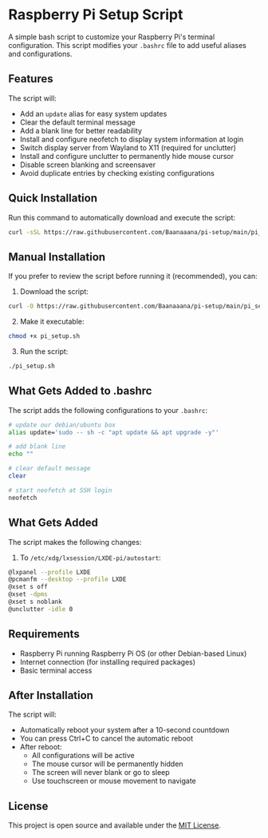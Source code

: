 # Raspberry Pi Setup Script

A simple bash script to customize your Raspberry Pi's terminal configuration. This script modifies your `.bashrc` file to add useful aliases and configurations.

## Features

The script will:
- Add an `update` alias for easy system updates
- Clear the default terminal message
- Add a blank line for better readability
- Install and configure neofetch to display system information at login
- Switch display server from Wayland to X11 (required for unclutter)
- Install and configure unclutter to permanently hide mouse cursor
- Disable screen blanking and screensaver
- Avoid duplicate entries by checking existing configurations

## Quick Installation

Run this command to automatically download and execute the script:

```bash
curl -sSL https://raw.githubusercontent.com/Baanaaana/pi-setup/main/pi_setup.sh | bash
```

## Manual Installation

If you prefer to review the script before running it (recommended), you can:

1. Download the script:

```bash
curl -O https://raw.githubusercontent.com/Baanaaana/pi-setup/main/pi_setup.sh
```

2. Make it executable:

```bash
chmod +x pi_setup.sh
```

3. Run the script:

```bash
./pi_setup.sh
```

## What Gets Added to .bashrc

The script adds the following configurations to your `.bashrc`:

```bash
# update our debian/ubuntu box
alias update='sudo -- sh -c "apt update && apt upgrade -y"'

# add blank line
echo ""

# clear default message
clear

# start neofetch at SSH login
neofetch
```

## What Gets Added

The script makes the following changes:

1. To `/etc/xdg/lxsession/LXDE-pi/autostart`:

```bash
@lxpanel --profile LXDE
@pcmanfm --desktop --profile LXDE
@xset s off
@xset -dpms
@xset s noblank
@unclutter -idle 0
```

## Requirements

- Raspberry Pi running Raspberry Pi OS (or other Debian-based Linux)
- Internet connection (for installing required packages)
- Basic terminal access

## After Installation

The script will:
- Automatically reboot your system after a 10-second countdown
- You can press Ctrl+C to cancel the automatic reboot
- After reboot:
  - All configurations will be active
  - The mouse cursor will be permanently hidden
  - The screen will never blank or go to sleep
  - Use touchscreen or mouse movement to navigate

## License

This project is open source and available under the [MIT License](LICENSE).
